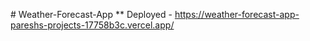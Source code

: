 
#   W e a t h e r - F o r e c a s t - A p p 
 
** Deployed - https://weather-forecast-app-pareshs-projects-17758b3c.vercel.app/
 
